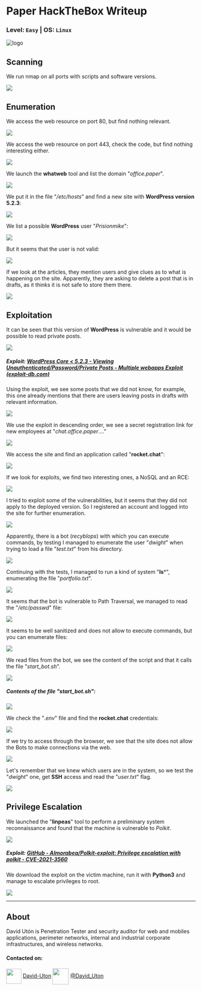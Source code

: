 # Paper HackTheBox Writeup
### Level: `Easy` | OS: `Linux`

![logo](1.png)

## Scanning
We run nmap on all ports with scripts and software versions.

![](2.png)

## Enumeration
We access the web resource on port 80, but find nothing relevant.

![](3.png)

We access the web resource on port 443, check the code, but find nothing interesting either.

![](4.png)

We launch the **whatweb** tool and list the domain "*office.paper*".

![](5.png)

We put it in the file "*/etc/hosts*" and find a new site with **WordPress version 5.2.3**:

![](6.png)

We list a possible **WordPress** user "*Prisionmike*":

![](7.png)

But it seems that the user is not valid:

![](8.png)

If we look at the articles, they mention users and give clues as to what is happening on the site. Apparently, they are asking to delete a post that is in drafts, as it thinks it is not safe to store them there.

![](9.png)


## Exploitation
It can be seen that this version of **WordPress** is vulnerable and it would be possible to read private posts.

![](10.png)

##### Exploit: [WordPress Core < 5.2.3 - Viewing Unauthenticated/Password/Private Posts - Multiple webapps Exploit (exploit-db.com)](https://www.exploit-db.com/exploits/47690)

Using the exploit, we see some posts that we did not know, for example, this one already mentions that there are users leaving posts in drafts with relevant information.

![](11.png)

We use the exploit in descending order, we see a secret registration link for new employees at "*chat.office.paper*...."

![](12.png)

We access the site and find an application called "**rocket.chat**":

![](13.png)

If we look for exploits, we find two interesting ones, a NoSQL and an RCE:

![](14.png)

I tried to exploit some of the vulnerabilities, but it seems that they did not apply to the deployed version. So I registered an account and logged into the site for further enumeration.

![](15.png)

Apparently, there is a bot (*recyblops*) with which you can execute commands, by testing I managed to enumerate the user "*dwight*" when trying to load a file "*test.txt*" from his directory.

![](16.png)

Continuing with the tests, I managed to run a kind of system "**ls***", enumerating the file "*portfolio.txt*".

![](17.png)

It seems that the bot is vulnerable to Path Traversal, we managed to read the "*/etc/passwd*" file:

![](18.png)

It seems to be well sanitized and does not allow to execute commands, but you can enumerate files:

![](19.png)

We read files from the bot, we see the content of the script and that it calls the file "*start_bot.sh*".

![](20.png)

##### Contents of the file "start_bot.sh":

![](21.png)

We check the "*.env*" file and find the **rocket.chat** credentials:

![](22.png)

If we try to access through the browser, we see that the site does not allow the Bots to make connections via the web.

![](23.png)

Let's remember that we knew which users are in the system, so we test the "*dwight*" one, get **SSH** access and read the "*user.txt*" flag.

![](24.png)


## Privilege Escalation
We launched the "**linpeas**" tool to perform a preliminary system reconnaissance and found that the machine is vulnerable to *Polkit*.

![](25.png)

##### Exploit: [GitHub - Almorabea/Polkit-exploit: Privilege escalation with polkit - CVE-2021-3560](https://github.com/Almorabea/Polkit-exploit)

We download the exploit on the victim machine, run it with **Python3** and manage to escalate privileges to root.

![](26.png)

---
## About

David Utón is Penetration Tester and security auditor for web and mobiles applications, perimeter networks, internal and industrial corporate infrastructures, and wireless networks.

#### Contacted on:

<img src='https://m3n0sd0n4ld.github.io/imgs/linkedin.png' width='40' align='center'> [David-Uton](https://www.linkedin.com/in/david-uton/)
<img src='https://m3n0sd0n4ld.github.io/imgs/twitter.png' width='43' align='center'> [@David_Uton](https://twitter.com/David_Uton)